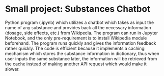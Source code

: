 # Small project: Substances Chatbot
Python program (.ipynb) which utilizes a chatbot which takes as input the name of any substance and provides back all the necessary information (dosage, side effects, etc.) from Wikipedia.
The program can run in Jupyter Notebook, and the only pre-requirement is to install Wikipedia module beforehand.
The program runs quickly and gives the information feedback rather quickly.
The code is efficient because it implements a caching mechanism which stores the substance information in dictionary, thus when user inputs the same substance later, the information will be retrieved from the cache instead of making another API request which would make it slower.
